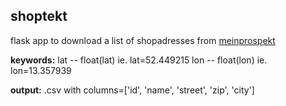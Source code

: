 ## shoptekt

flask app to download a list of shopadresses from [meinprospekt]('http://meinprospekt.de)

**keywords:**
lat -- float(lat) ie. lat=52.449215
lon -- float(lon) ie. lon=13.357939

**output:**
.csv with columns=['id', 'name', 'street', 'zip', 'city']